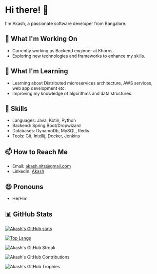 # Hi there! 👋

I'm Akash, a passionate software developer from Bangalore. 

## 🔭 What I'm Working On

- Currently working as Backend enginner at Khoros.
- Exploring new technologies and frameworks to enhance my skills.

## 🌱 What I'm Learning

- Learning about Distributed microservices architecture, AWS services, web app development etc.
- Improving my knowledge of algorithms and data structures.

## 💼 Skills

- Languages: Java, Kotin, Python
- Backend: Spring Boot/Dropwizard
- Databases: DynamoDb, MySQL, Redis
- Tools: Git, Intellij, Docker, Jenkins

## 📫 How to Reach Me

- Email: akash.nits@gmail.com
- LinkedIn: [Akash](https://www.linkedin.com/in/akashnits/)

## 😄 Pronouns

- He/Him

## 📊 GitHub Stats

[![Akash's GitHub stats](https://github-readme-stats.vercel.app/api?username=akashnits)](https://github.com/akashnits/github-readme-stats)

[![Top Langs](https://github-readme-stats.vercel.app/api/top-langs/?username=akashnits&layout=compact)](https://github.com/akashnits/github-readme-stats)

![Akash's GitHub Streak](https://github-readme-streak-stats.herokuapp.com/?user=akashnits)

![Akash's GitHub Contributions](https://github-contributions.vercel.app/api/?username=akashnits)

![Akash's GitHub Trophies](https://github-profile-trophy.vercel.app/?username=akashnits)
